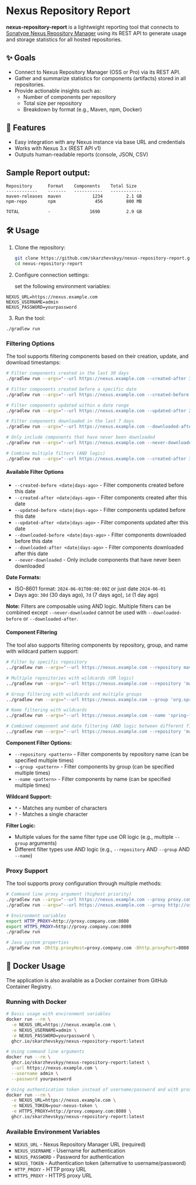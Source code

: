 # Nexus Repository Report

**nexus-repository-report** is a lightweight reporting tool that connects to [Sonatype Nexus Repository Manager](https://www.sonatype.com/products/repository-oss) using its REST API to generate usage and storage statistics for all hosted repositories.

## ✨ Goals

- Connect to Nexus Repository Manager (OSS or Pro) via its REST API.
- Gather and summarize statistics for components (artifacts) stored in all repositories.
- Provide actionable insights such as:
    - Number of components per repository
    - Total size per repository
    - Breakdown by format (e.g., Maven, npm, Docker)

## 🚀 Features

- Easy integration with any Nexus instance via base URL and credentials
- Works with Nexus 3.x (REST API v1)
- Outputs human-readable reports (console, JSON, CSV)

## Sample Report output:

```
Repository      Format    Components    Total Size
------------    -------   -----------   ------------
maven-releases  maven            1234         2.1 GB
npm-repo        npm               456         800 MB

TOTAL           -               1690          2.9 GB
```

## 🛠️ Usage

1. Clone the repository:
   ```bash
   git clone https://github.com/skarzhevskyy/nexus-repository-report.git
   cd nexus-repository-report

2. Configure connection settings:

   set the following environment variables:
```
NEXUS_URL=https://nexus.example.com
NEXUS_USERNAME=admin
NEXUS_PASSWORD=yourpassword
```

3. Run the tool:
```
./gradlew run
```

### Filtering Options

The tool supports filtering components based on their creation, update, and download timestamps:

```bash
# Filter components created in the last 30 days
./gradlew run --args="--url https://nexus.example.com --created-after 30d"

# Filter components created before a specific date
./gradlew run --args="--url https://nexus.example.com --created-before 2024-06-01"

# Filter components updated within a date range
./gradlew run --args="--url https://nexus.example.com --updated-after 2024-06-01 --updated-before 2024-06-30"

# Filter components downloaded in the last 7 days
./gradlew run --args="--url https://nexus.example.com --downloaded-after 7d"

# Only include components that have never been downloaded
./gradlew run --args="--url https://nexus.example.com --never-downloaded"

# Combine multiple filters (AND logic)
./gradlew run --args="--url https://nexus.example.com --created-after 30d --never-downloaded"
```

#### Available Filter Options

- `--created-before <date|days-ago>` - Filter components created before this date
- `--created-after <date|days-ago>` - Filter components created after this date  
- `--updated-before <date|days-ago>` - Filter components updated before this date
- `--updated-after <date|days-ago>` - Filter components updated after this date
- `--downloaded-before <date|days-ago>` - Filter components downloaded before this date
- `--downloaded-after <date|days-ago>` - Filter components downloaded after this date
- `--never-downloaded` - Only include components that have never been downloaded

**Date Formats:**
- ISO-8601 format: `2024-06-01T00:00:00Z` or just date `2024-06-01`
- Days ago: `30d` (30 days ago), `7d` (7 days ago), `1d` (1 day ago)

**Note:** Filters are composable using AND logic. Multiple filters can be combined except `--never-downloaded` cannot be used with `--downloaded-before` or `--downloaded-after`.

#### Component Filtering

The tool also supports filtering components by repository, group, and name with wildcard pattern support:

```bash
# Filter by specific repository
../gradlew run --args="--url https://nexus.example.com --repository maven-central"

# Multiple repositories with wildcards (OR logic)
../gradlew run --args="--url https://nexus.example.com --repository 'maven-*' --repository npm-repo"

# Group filtering with wildcards and multiple groups
../gradlew run --args="--url https://nexus.example.com --group 'org.spring*' --group '*acme*' --repository 'maven-*'"

# Name filtering with wildcards
../gradlew run --args="--url https://nexus.example.com --name 'spring-*' --name 'junit?'"

# Combined component and date filtering (AND logic between different filter types)
../gradlew run --args="--url https://nexus.example.com --repository 'maven-*' --group 'com.example.*' --name 'spring-*' --created-after 30d"
```

**Component Filter Options:**
- `--repository <pattern>` - Filter components by repository name (can be specified multiple times)
- `--group <pattern>` - Filter components by group (can be specified multiple times)
- `--name <pattern>` - Filter components by name (can be specified multiple times)

**Wildcard Support:**
- `*` - Matches any number of characters
- `?` - Matches a single character

**Filter Logic:**
- Multiple values for the same filter type use OR logic (e.g., multiple `--group` arguments)
- Different filter types use AND logic (e.g., `--repository` AND `--group` AND `--name`)

### Proxy Support

The tool supports proxy configuration through multiple methods:

```bash
# Command line proxy argument (highest priority)
./gradlew run --args="--url https://nexus.example.com --proxy proxy.company.com:8080"
./gradlew run --args="--url https://nexus.example.com --proxy http://user:pass@proxy.company.com:8080"

# Environment variables
export HTTP_PROXY=http://proxy.company.com:8080
export HTTPS_PROXY=http://proxy.company.com:8080
./gradlew run

# Java system properties
./gradlew run -Dhttp.proxyHost=proxy.company.com -Dhttp.proxyPort=8080
```

## 🐳 Docker Usage

The application is also available as a Docker container from GitHub Container Registry.

### Running with Docker

```bash
# Basic usage with environment variables
docker run --rm \
  -e NEXUS_URL=https://nexus.example.com \
  -e NEXUS_USERNAME=admin \
  -e NEXUS_PASSWORD=yourpassword \
  ghcr.io/skarzhevskyy/nexus-repository-report:latest

# Using command line arguments
docker run --rm \
  ghcr.io/skarzhevskyy/nexus-repository-report:latest \
  --url https://nexus.example.com \
  --username admin \
  --password yourpassword

# Using authentication token instead of username/password and with proxy configuration
docker run --rm \
  -e NEXUS_URL=https://nexus.example.com \
  -e NEXUS_TOKEN=your-nexus-token \
  -e HTTPS_PROXY=http://proxy.company.com:8080 \
  ghcr.io/skarzhevskyy/nexus-repository-report:latest
```

### Available Environment Variables

- `NEXUS_URL` - Nexus Repository Manager URL (required)
- `NEXUS_USERNAME` - Username for authentication
- `NEXUS_PASSWORD` - Password for authentication
- `NEXUS_TOKEN` - Authentication token (alternative to username/password)
- `HTTP_PROXY` - HTTP proxy URL
- `HTTPS_PROXY` - HTTPS proxy URL
